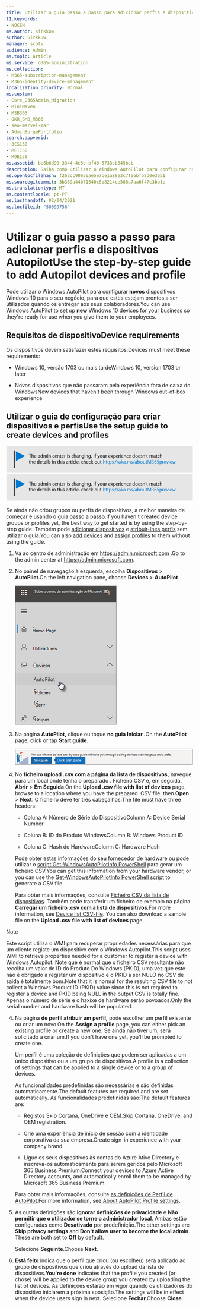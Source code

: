 ```yaml
---
title: Utilizar o guia passo a passo para adicionar perfis e dispositivos Autopilot
f1.keywords:
- NOCSH
ms.author: sirkkuw
author: Sirkkuw
manager: scotv
audience: Admin
ms.topic: article
ms.service: o365-administration
ms.collection:
- M365-subscription-management
- M365-identity-device-management
localization_priority: Normal
ms.custom:
- Core_O365Admin_Migration
- MiniMaven
- MSB365
- OKR_SMB_M365
- seo-marvel-mar
- AdminSurgePortfolio
search.appverid:
- BCS160
- MET150
- MOE150
ms.assetid: be5b6d90-3344-4c5e-bf40-5733eb845beb
description: Saiba como utilizar o Windows AutoPilot para configurar novos dispositivos Windows 10 para o seu negócio para que estejam prontos para uso dos colaboradores.
ms.openlocfilehash: f263cc90656ae5e7be1a89e3c7f56bfb2d0e3651
ms.sourcegitcommit: 3b369a44b71540c8b8214ce588a7aa6f47c3bb1e
ms.translationtype: MT
ms.contentlocale: pt-PT
ms.lasthandoff: 02/04/2021
ms.locfileid: "50099756"
---
```

# <a name="use-the-step-by-step-guide-to-add-autopilot-devices-and-profile"></a><span data-ttu-id="c6ff5-103">Utilizar o guia passo a passo para adicionar perfis e dispositivos Autopilot</span><span class="sxs-lookup"><span data-stu-id="c6ff5-103">Use the step-by-step guide to add Autopilot devices and profile</span></span>

<span data-ttu-id="c6ff5-104">Pode utilizar o Windows AutoPilot para configurar **novos** dispositivos Windows 10 para o seu negócio, para que estes estejam prontos a ser utilizados quando os entregar aos seus colaboradores.</span><span class="sxs-lookup"><span data-stu-id="c6ff5-104">You can use Windows AutoPilot to set up **new** Windows 10 devices for your business so they're ready for use when you give them to your employees.</span></span>
  
## <a name="device-requirements"></a><span data-ttu-id="c6ff5-105">Requisitos de dispositivo</span><span class="sxs-lookup"><span data-stu-id="c6ff5-105">Device requirements</span></span>

<span data-ttu-id="c6ff5-106">Os dispositivos devem satisfazer estes requisitos:</span><span class="sxs-lookup"><span data-stu-id="c6ff5-106">Devices must meet these requirements:</span></span>
  
- <span data-ttu-id="c6ff5-107">Windows 10, versão 1703 ou mais tarde</span><span class="sxs-lookup"><span data-stu-id="c6ff5-107">Windows 10, version 1703 or later</span></span>
    
- <span data-ttu-id="c6ff5-108">Novos dispositivos que não passaram pela experiência fora de caixa do Windows</span><span class="sxs-lookup"><span data-stu-id="c6ff5-108">New devices that haven't been through Windows out-of-box experience</span></span>
    
## <a name="use-the-setup-guide-to-create-devices-and-profiles"></a><span data-ttu-id="c6ff5-109">Utilizar o guia de configuração para criar dispositivos e perfis</span><span class="sxs-lookup"><span data-stu-id="c6ff5-109">Use the setup guide to create devices and profiles</span></span>

<span data-ttu-id="c6ff5-110">[![Etiqueta que informa que o centro de administração está a mudar e que pode encontrar mais detalhes em aka.ms/aboutM365preview.](../media/m365admincenterchanging.png)](https://docs.microsoft.com/office365/admin/microsoft-365-admin-center-preview)</span><span class="sxs-lookup"><span data-stu-id="c6ff5-110">[![Label to let you know the admin center is changing and you can find more details at aka.ms/aboutM365preview.](../media/m365admincenterchanging.png)](https://docs.microsoft.com/office365/admin/microsoft-365-admin-center-preview)</span></span>

<span data-ttu-id="c6ff5-111">Se ainda não criou grupos ou perfis de dispositivos, a melhor maneira de começar é usando o guia passo a passo.</span><span class="sxs-lookup"><span data-stu-id="c6ff5-111">If you haven't created device groups or profiles yet, the best way to get started is by using the step-by-step guide.</span></span> <span data-ttu-id="c6ff5-112">Também pode [adicionar dispositivos](create-and-edit-autopilot-devices.md) e [atribuir-lhes perfis](create-and-edit-autopilot-profiles.md) sem utilizar o guia.</span><span class="sxs-lookup"><span data-stu-id="c6ff5-112">You can also [add devices](create-and-edit-autopilot-devices.md) and [assign profiles](create-and-edit-autopilot-profiles.md) to them without using the guide.</span></span> 
  
1. <span data-ttu-id="c6ff5-113">Vá ao centro de administração em <a href="https://go.microsoft.com/fwlink/p/?linkid=837890" target="_blank">https://admin.microsoft.com</a> .</span><span class="sxs-lookup"><span data-stu-id="c6ff5-113">Go to the admin center at <a href="https://go.microsoft.com/fwlink/p/?linkid=837890" target="_blank">https://admin.microsoft.com</a>.</span></span>

2. <span data-ttu-id="c6ff5-114">No painel de navegação à esquerda, escolha **Dispositivos** \> **AutoPilot**.</span><span class="sxs-lookup"><span data-stu-id="c6ff5-114">On the left navigation pane, choose **Devices** \> **AutoPilot**.</span></span>

    ![No centro de administração, escolha dispositivos e, em seguida, AutoPilot.](../media/AutoPilot.png)
  
2. <span data-ttu-id="c6ff5-116">Na página **AutoPilot,** clique ou toque **no guia Iniciar .**</span><span class="sxs-lookup"><span data-stu-id="c6ff5-116">On the **AutoPilot** page, click or tap **Start guide**.</span></span>
    
    ![Click Start guide for step-by-step instructions for Autopilot.](../media/31662655-d1e6-437d-87ea-c0dec5da56f7.png)
  
3. <span data-ttu-id="c6ff5-118">No **ficheiro upload .csv com a página da lista de dispositivos,** navegue para um local onde tenha o preparado . Ficheiro CSV e, em seguida, **Abrir** \> **Em Seguida**.</span><span class="sxs-lookup"><span data-stu-id="c6ff5-118">On the **Upload .csv file with list of devices** page, browse to a location where you have the prepared .CSV file, then **Open** \> **Next**.</span></span> <span data-ttu-id="c6ff5-119">O ficheiro deve ter três cabeçalhos:</span><span class="sxs-lookup"><span data-stu-id="c6ff5-119">The file must have three headers:</span></span>
    
    - <span data-ttu-id="c6ff5-120">Coluna A: Número de Série do Dispositivo</span><span class="sxs-lookup"><span data-stu-id="c6ff5-120">Column A: Device Serial Number</span></span>
    
    - <span data-ttu-id="c6ff5-121">Coluna B: ID do Produto Windows</span><span class="sxs-lookup"><span data-stu-id="c6ff5-121">Column B: Windows Product ID</span></span>
    
    - <span data-ttu-id="c6ff5-122">Coluna C: Hash do Hardware</span><span class="sxs-lookup"><span data-stu-id="c6ff5-122">Column C: Hardware Hash</span></span>
    
    <span data-ttu-id="c6ff5-123">Pode obter estas informações do seu fornecedor de hardware ou pode utilizar o [script Get-WindowsAutoPilotInfo PowerShell](https://www.powershellgallery.com/packages/Get-WindowsAutoPilotInfo) para gerar um ficheiro CSV.</span><span class="sxs-lookup"><span data-stu-id="c6ff5-123">You can get this information from your hardware vendor, or you can use the [Get-WindowsAutoPilotInfo PowerShell script](https://www.powershellgallery.com/packages/Get-WindowsAutoPilotInfo) to generate a CSV file.</span></span> 
    
    <span data-ttu-id="c6ff5-p103">Para obter mais informações, consulte [Ficheiro CSV da lista de dispositivos](https://docs.microsoft.com/microsoft-365/admin/misc/device-list). Também pode transferir um ficheiro de exemplo na página **Carregar um ficheiro .csv com a lista de dispositivos**.</span><span class="sxs-lookup"><span data-stu-id="c6ff5-p103">For more information, see [Device list CSV-file](https://docs.microsoft.com/microsoft-365/admin/misc/device-list). You can also download a sample file on the **Upload .csv file with list of devices** page.</span></span> 
    
> [!NOTE]
> <span data-ttu-id="c6ff5-126">Este script utiliza o WMI para recuperar propriedades necessárias para que um cliente registe um dispositivo com o Windows Autopilot.</span><span class="sxs-lookup"><span data-stu-id="c6ff5-126">This script uses WMI to retrieve properties needed for a customer to register a device with Windows Autopilot.</span></span> <span data-ttu-id="c6ff5-127">Note que é normal que o ficheiro CSV resultante não recolha um valor de ID do Produto Do Windows (PKID), uma vez que este não é obrigado a registar um dispositivo e o PKID a ser NULO no CSV de saída é totalmente bom.</span><span class="sxs-lookup"><span data-stu-id="c6ff5-127">Note that it is normal for the resulting CSV file to not collect a Windows Product ID (PKID) value since this is not required to register a device and PKID being NULL in the output CSV is totally fine.</span></span> <span data-ttu-id="c6ff5-128">Apenas o número de série e o haxixe de hardware serão povoados.</span><span class="sxs-lookup"><span data-stu-id="c6ff5-128">Only the serial number and hardware hash will be populated.</span></span>
    
4. <span data-ttu-id="c6ff5-129">Na página **de perfil atribuir um perfil,** pode escolher um perfil existente ou criar um novo.</span><span class="sxs-lookup"><span data-stu-id="c6ff5-129">On the **Assign a profile** page, you can either pick an existing profile or create a new one.</span></span> <span data-ttu-id="c6ff5-130">Se ainda não tiver um, será solicitado a criar um.</span><span class="sxs-lookup"><span data-stu-id="c6ff5-130">If you don't have one yet, you'll be prompted to create one.</span></span> 
    
    <span data-ttu-id="c6ff5-131">Um perfil é uma coleção de definições que podem ser aplicadas a um único dispositivo ou a um grupo de dispositivos.</span><span class="sxs-lookup"><span data-stu-id="c6ff5-131">A profile is a collection of settings that can be applied to a single device or to a group of devices.</span></span>
    
    <span data-ttu-id="c6ff5-132">As funcionalidades predefinidas são necessárias e são definidas automaticamente.</span><span class="sxs-lookup"><span data-stu-id="c6ff5-132">The default features are required and are set automatically.</span></span> <span data-ttu-id="c6ff5-133">As funcionalidades predefinidas são:</span><span class="sxs-lookup"><span data-stu-id="c6ff5-133">The default features are:</span></span>
    
    - <span data-ttu-id="c6ff5-134">Registos Skip Cortana, OneDrive e OEM.</span><span class="sxs-lookup"><span data-stu-id="c6ff5-134">Skip Cortana, OneDrive, and OEM registration.</span></span>
    
    - <span data-ttu-id="c6ff5-135">Crie uma experiência de início de sessão com a identidade corporativa da sua empresa.</span><span class="sxs-lookup"><span data-stu-id="c6ff5-135">Create sign-in experience with your company brand.</span></span>
    
    - <span data-ttu-id="c6ff5-136">Ligue os seus dispositivos às contas do Azure Ative Directory e inscreva-os automaticamente para serem geridos pelo Microsoft 365 Business Premium.</span><span class="sxs-lookup"><span data-stu-id="c6ff5-136">Connect your devices to Azure Active Directory accounts, and automatically enroll them to be managed by Microsoft 365 Business Premium.</span></span>
    
    <span data-ttu-id="c6ff5-137">Para obter mais informações, consulte [as definições de Perfil de AutoPilot](autopilot-profile-settings.md).</span><span class="sxs-lookup"><span data-stu-id="c6ff5-137">For more information, see [About AutoPilot Profile settings](autopilot-profile-settings.md).</span></span> 
    
5. <span data-ttu-id="c6ff5-138">As outras definições são **Ignorar definições de privacidade** e **Não permitir que o utilizador se torne o administrador local**. Ambas estão configuradas como **Desativado** por predefinição.</span><span class="sxs-lookup"><span data-stu-id="c6ff5-138">The other settings are **Skip privacy settings** and **Don't allow user to become the local admin**. These are both set to **Off** by default.</span></span> 
    
    <span data-ttu-id="c6ff5-139">Selecione **Seguinte**.</span><span class="sxs-lookup"><span data-stu-id="c6ff5-139">Choose **Next**.</span></span>
    
6. <span data-ttu-id="c6ff5-140">**Está feito** indica que o perfil que criou (ou escolheu) será aplicado ao grupo de dispositivos que criou através do upload da lista de dispositivos.</span><span class="sxs-lookup"><span data-stu-id="c6ff5-140">**You're done** indicates that the profile you created (or chose) will be applied to the device group you created by uploading the list of devices.</span></span> <span data-ttu-id="c6ff5-141">As definições estarão em vigor quando os utilizadores do dispositivo iniciarem a próxima sposição.</span><span class="sxs-lookup"><span data-stu-id="c6ff5-141">The settings will be in effect when the device users sign in next.</span></span> <span data-ttu-id="c6ff5-142">Selecione **Fechar**.</span><span class="sxs-lookup"><span data-stu-id="c6ff5-142">Choose **Close**.</span></span>
    
